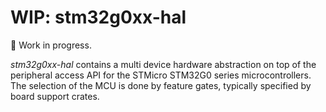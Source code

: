 WIP: stm32g0xx-hal
=============

🚧 Work in progress.

_stm32g0xx-hal_ contains a multi device hardware abstraction on top of the
peripheral access API for the STMicro STM32G0 series microcontrollers. The
selection of the MCU is done by feature gates, typically specified by board
support crates.
